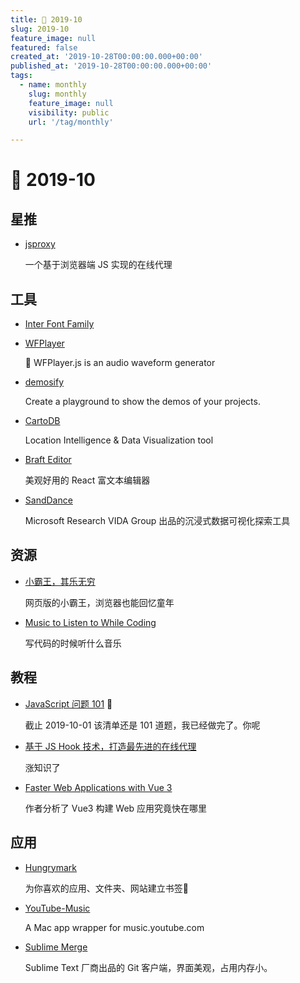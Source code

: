 ```yaml
---
title: 📖 2019-10
slug: 2019-10
feature_image: null
featured: false
created_at: '2019-10-28T00:00:00.000+00:00'
published_at: '2019-10-28T00:00:00.000+00:00'
tags:
  - name: monthly
    slug: monthly
    feature_image: null
    visibility: public
    url: '/tag/monthly'

---
```


# 📖 2019-10

## 星推

- [jsproxy](https://github.com/EtherDream/jsproxy)

    一个基于浏览器端 JS 实现的在线代理

## 工具

- [Inter Font Family](https://github.com/rsms/inter)

    <ImageHub filename="201910_inter-font-family.png" />

- [WFPlayer](https://github.com/zhw2590582/WFPlayer)

    🌊 WFPlayer.js is an audio waveform generator

- [demosify](https://github.com/demosify/demosify)

    Create a playground to show the demos of your projects.

- [CartoDB](https://github.com/CartoDB/cartodb)

    Location Intelligence & Data Visualization tool
    
- [Braft Editor](https://braft.margox.cn/)
    
    美观好用的 React 富文本编辑器
    
    <ImageHub filename="201910_braft-editor.jpg" />

- [SandDance](https://sanddance.js.org/app/)

    Microsoft Research VIDA Group 出品的沉浸式数据可视化探索工具
    
    <ImageHub filename="201910_sanddance.gif" />

## 资源

- [小霸王，其乐无穷](https://www.yikm.net/)

    网页版的小霸王，浏览器也能回忆童年

- [Music to Listen to While Coding](https://chrisachard.com/music-to-listen-to-while-coding)

    写代码的时候听什么音乐

## 教程

- [JavaScript 问题 101](https://github.com/lydiahallie/javascript-questions/blob/master/zh-CN/README-zh_CN.md) 💯

    截止 2019-10-01 该清单还是 101 道题，我已经做完了。你呢

- [基于 JS Hook 技术，打造最先进的在线代理](https://github.com/EtherDream/jsproxy/blob/master/docs/blogs/js-hook.md)

    涨知识了

- [Faster Web Applications with Vue 3](https://vueschool.io/articles/vuejs-tutorials/faster-web-applications-with-vue-3/)
    
    作者分析了 Vue3 构建 Web 应用究竟快在哪里

## 应用

- [Hungrymark](https://www.v2ex.com/t/608363)

    为你喜欢的应用、文件夹、网站建立书签🔖

- [YouTube-Music](https://github.com/steve228uk/YouTube-Music)

    A Mac app wrapper for music.youtube.com
    
    <ImageHub filename="201910_yt-music.png" />

- [Sublime Merge](https://www.sublimemerge.com/)

    Sublime Text 厂商出品的 Git 客户端，界面美观，占用内存小。
    
    <ImageHub filename="201910_sublime-merge.jpg" />

